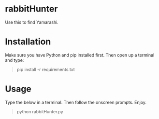 # rabbitHunter
Use this to find Yamarashi.  

# Installation
Make sure you have Python and pip installed first.  Then open up a terminal and type:

> pip install -r requirements.txt

# Usage
Type the below in a terminal.  Then follow the onscreen prompts.  Enjoy.

> python rabbitHunter.py